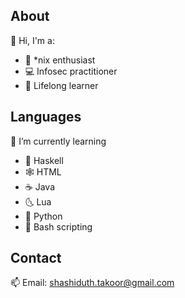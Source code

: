 **About**
 --
👋 Hi, I'm a:
- :penguin: *nix enthusiast <br> 
- :computer: Infosec practitioner <br> 
- :book: Lifelong learner

**Languages**
--
:seedling: I’m currently learning
- :space_invader: Haskell
- :spider_web: HTML
- :coffee: Java
- :last_quarter_moon_with_face: Lua
- :snake: Python
- :shell: Bash scripting

**Contact**
--
:mailbox: Email: shashiduth.takoor@gmail.com
